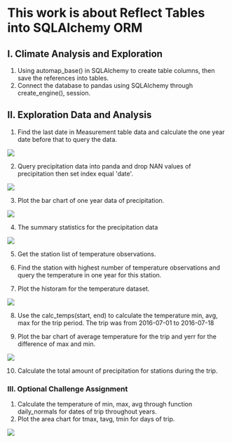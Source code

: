 # This work is about Reflect Tables into SQLAlchemy ORM #
## I. Climate Analysis and Exploration ##
1. Using automap_base() in SQLAlchemy to create table columns, then save the references into tables.
2. Connect the database to pandas using SQLAlchemy through create_engine(), session.
## II. Exploration Data and Analysis ##
1. Find the last date in Measurement table data and calculate the one year date before that to query the data.

![](Reflect_table_SQLAlchemy.png)

2. Query precipitation data into panda and drop NAN values of precipitation then set index equal 'date'.

![](Exploratory_analysis.png)

3. Plot the bar chart of one year data of precipitation.

![](precipitation.png)
 
4. The summary statistics for the precipitation data

![](describe.png)

5. Get the station list of temperature observations.

6. Find the station with highest number of temperature observations and query the temperature in one year for this station.
7. Plot the historam for the temperature dataset.

![](tobs_ayear.png)

8. Use the calc_temps(start, end) to calculate the temperature min, avg, max for the trip period. The trip was from 2016-07-01 to 2016-07-18

9. Plot the bar chart of average temperature for the trip and yerr for the difference of max and min.

![](Trip_avg_temp.png)

10. Calculate the total amount of precipitation for stations during the trip.
### III. Optional Challenge Assignment ###
1. Calculate the temperature of min, max, avg through function daily_normals for dates of trip throughout years.
2. Plot the area chart for tmax, tavg, tmin for days of trip.

![](Temp_trip_normals.png)






